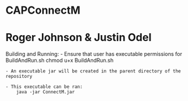 # CAPConnectM
# Roger Johnson & Justin Odel

Building and Running:
    - Ensure that user has executable permissions for BuildAndRun.sh
        chmod u+x BuildAndRun.sh

    - An executable jar will be created in the parent directory of the repository

    - This executable can be ran:
        java -jar ConnectM.jar